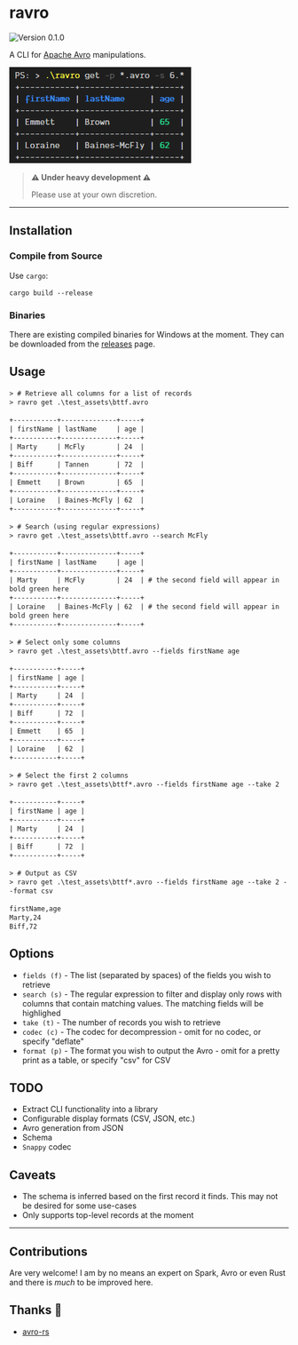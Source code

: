 # ravro

![Version 0.1.0](https://img.shields.io/badge/version-0.1.0-green.svg)

A CLI for [Apache Avro](https://avro.apache.org/) manipulations.

![Screenshot](./assets/image.png)

> **⚠ Under heavy development ⚠**
>
> Please use at your own discretion.

---

## Installation

### Compile from Source

Use `cargo`:

```
cargo build --release
```

### Binaries

There are existing compiled binaries for Windows at the moment.
They can be downloaded from the [releases](https://github.com/guywald1/ravro/releases) page.

## Usage

```shell
> # Retrieve all columns for a list of records
> ravro get .\test_assets\bttf.avro

+-----------+--------------+-----+
| firstName | lastName     | age |
+-----------+--------------+-----+
| Marty     | McFly        | 24  |
+-----------+--------------+-----+
| Biff      | Tannen       | 72  |
+-----------+--------------+-----+
| Emmett    | Brown        | 65  |
+-----------+--------------+-----+
| Loraine   | Baines-McFly | 62  |
+-----------+--------------+-----+

> # Search (using regular expressions)
> ravro get .\test_assets\bttf.avro --search McFly

+-----------+--------------+-----+
| firstName | lastName     | age |
+-----------+--------------+-----+
| Marty     | McFly        | 24  | # the second field will appear in bold green here
+-----------+--------------+-----+
| Loraine   | Baines-McFly | 62  | # the second field will appear in bold green here
+-----------+--------------+-----+

> # Select only some columns
> ravro get .\test_assets\bttf.avro --fields firstName age

+-----------+-----+
| firstName | age |
+-----------+-----+
| Marty     | 24  |
+-----------+-----+
| Biff      | 72  |
+-----------+-----+
| Emmett    | 65  |
+-----------+-----+
| Loraine   | 62  |
+-----------+-----+

> # Select the first 2 columns
> ravro get .\test_assets\bttf*.avro --fields firstName age --take 2

+-----------+-----+
| firstName | age |
+-----------+-----+
| Marty     | 24  |
+-----------+-----+
| Biff      | 72  |
+-----------+-----+

> # Output as CSV
> ravro get .\test_assets\bttf*.avro --fields firstName age --take 2 --format csv

firstName,age
Marty,24
Biff,72
```

## Options

- `fields (f)` - The list (separated by spaces) of the fields you wish to retrieve
- `search (s)` - The regular expression to filter and display only rows with columns that contain matching values. The matching fields will be highlighed
- `take (t)` - The number of records you wish to retrieve
- `codec (c)` - The codec for decompression - omit for no codec, or specify "deflate"
- `format (p)` - The format you wish to output the Avro - omit for a pretty print as a table, or specify "csv" for CSV

## TODO

- Extract CLI functionality into a library
- Configurable display formats (CSV, JSON, etc.)
- Avro generation from JSON
- Schema
- `Snappy` codec

## Caveats

- The schema is inferred based on the first record it finds. This may not be desired for some use-cases
- Only supports top-level records at the moment

---

## Contributions

Are very welcome! I am by no means an expert on Spark, Avro or even Rust and there is _much_ to be improved here.


## Thanks 🙏

- [avro-rs](https://github.com/flavray/avro-rs)
